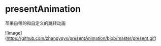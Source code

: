 # presentAnimation
苹果自带的和自定义的跳转动画  

![image] (https://github.com/zhangyqyx/presentAnimation/blob/master/present.gif)

